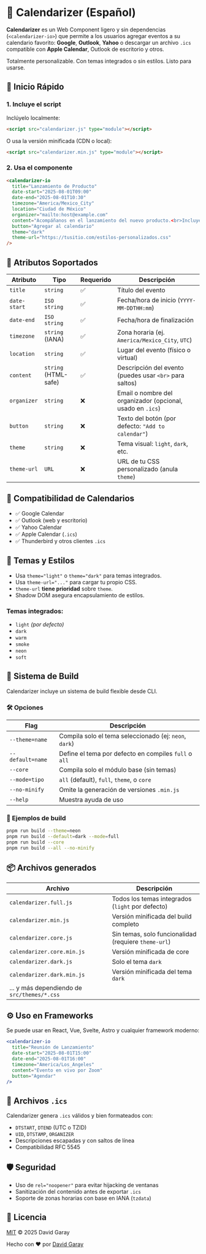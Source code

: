 # 📅 Calendarizer (Español)

**Calendarizer** es un Web Component ligero y sin dependencias (`<calendarizer-io>`) que permite a los usuarios agregar eventos a su calendario favorito: **Google**, **Outlook**, **Yahoo** o descargar un archivo `.ics` compatible con **Apple Calendar**, Outlook de escritorio y otros.

Totalmente personalizable. Con temas integrados o sin estilos. Listo para usarse.

## 🚀 Inicio Rápido

### 1. Incluye el script

Inclúyelo localmente:

```html
<script src="calendarizer.js" type="module"></script>
```

O usa la versión minificada (CDN o local):

```html
<script src="calendarizer.min.js" type="module"></script>
```

### 2. Usa el componente

```html
<calendarizer-io
  title="Lanzamiento de Producto"
  date-start="2025-08-01T09:00"
  date-end="2025-08-01T10:30"
  timezone="America/Mexico_City"
  location="Ciudad de México"
  organizer="mailto:host@example.com"
  content="Acompáñanos en el lanzamiento del nuevo producto.<br>Incluye demo en vivo y sesión de preguntas."
  button="Agregar al calendario"
  theme="dark"
  theme-url="https://tusitio.com/estilos-personalizados.css"
/>
```

## 📌 Atributos Soportados

| Atributo     | Tipo                 | Requerido | Descripción                                                |
| ------------ | -------------------- | --------- | ---------------------------------------------------------- |
| `title`      | `string`             | ✅        | Título del evento                                          |
| `date-start` | `ISO string`         | ✅        | Fecha/hora de inicio (`YYYY-MM-DDTHH:mm`)                  |
| `date-end`   | `ISO string`         | ✅        | Fecha/hora de finalización                                 |
| `timezone`   | `string` (IANA)      | ✅        | Zona horaria (ej. `America/Mexico_City`, `UTC`)            |
| `location`   | `string`             | ✅        | Lugar del evento (físico o virtual)                        |
| `content`    | `string` (HTML-safe) | ✅        | Descripción del evento (puedes usar `<br>` para saltos)    |
| `organizer`  | `string`             | ❌        | Email o nombre del organizador (opcional, usado en `.ics`) |
| `button`     | `string`             | ❌        | Texto del botón (por defecto: `"Add to calendar"`)         |
| `theme`      | `string`             | ❌        | Tema visual: `light`, `dark`, etc.                         |
| `theme-url`  | `URL`                | ❌        | URL de tu CSS personalizado (anula `theme`)                |

## 📆 Compatibilidad de Calendarios

- ✅ Google Calendar
- ✅ Outlook (web y escritorio)
- ✅ Yahoo Calendar
- ✅ Apple Calendar (`.ics`)
- ✅ Thunderbird y otros clientes `.ics`

## 🎨 Temas y Estilos

- Usa `theme="light"` o `theme="dark"` para temas integrados.
- Usa `theme-url="..."` para cargar tu propio CSS.
- `theme-url` **tiene prioridad** sobre `theme`.
- Shadow DOM asegura encapsulamiento de estilos.

### Temas integrados:

- `light` _(por defecto)_
- `dark`
- `warm`
- `smoke`
- `neon`
- `soft`

## 🔧 Sistema de Build

Calendarizer incluye un sistema de build flexible desde CLI.

### 🛠 Opciones

| Flag             | Descripción                                            |
| ---------------- | ------------------------------------------------------ |
| `--theme=name`   | Compila solo el tema seleccionado (ej: `neon`, `dark`) |
| `--default=name` | Define el tema por defecto en compiles `full` o `all`  |
| `--core`         | Compila solo el módulo base (sin temas)                |
| `--mode=tipo`    | `all` (default), `full`, `theme`, o `core`             |
| `--no-minify`    | Omite la generación de versiones `.min.js`             |
| `--help`         | Muestra ayuda de uso                                   |

### 🧪 Ejemplos de build

```bash
pnpm run build --theme=neon
pnpm run build --default=dark --mode=full
pnpm run build --core
pnpm run build --all --no-minify
```

## 📦 Archivos generados

| Archivo                                     | Descripción                                          |
| ------------------------------------------- | ---------------------------------------------------- |
| `calendarizer.full.js`                      | Todos los temas integrados (`light` por defecto)     |
| `calendarizer.min.js`                       | Versión minificada del build completo                |
| `calendarizer.core.js`                      | Sin temas, solo funcionalidad (requiere `theme-url`) |
| `calendarizer.core.min.js`                  | Versión minificada de core                           |
| `calendarizer.dark.js`                      | Solo el tema `dark`                                  |
| `calendarizer.dark.min.js`                  | Versión minificada del tema `dark`                   |
| ... y más dependiendo de `src/themes/*.css` |                                                      |

## ⚙️ Uso en Frameworks

Se puede usar en React, Vue, Svelte, Astro y cualquier framework moderno:

```jsx
<calendarizer-io
  title="Reunión de Lanzamiento"
  date-start="2025-08-01T15:00"
  date-end="2025-08-01T16:00"
  timezone="America/Los_Angeles"
  content="Evento en vivo por Zoom"
  button="Agendar"
/>
```

## 📁 Archivos `.ics`

Calendarizer genera `.ics` válidos y bien formateados con:

- `DTSTART`, `DTEND` (UTC o TZID)
- `UID`, `DTSTAMP`, `ORGANIZER`
- Descripciones escapadas y con saltos de línea
- Compatibilidad RFC 5545

## 🛡 Seguridad

- Uso de `rel="noopener"` para evitar hijacking de ventanas
- Sanitización del contenido antes de exportar `.ics`
- Soporte de zonas horarias con base en IANA (`tzdata`)

## 📄 Licencia

[MIT](./LICENSE) © 2025 David Garay

Hecho con ❤️ por [David Garay](https://dagacoding.com)
